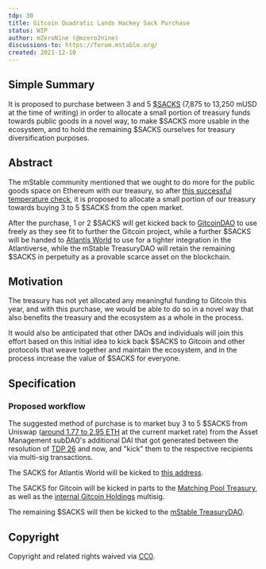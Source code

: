 ```yaml
---
tdp: 30
title: Gitcoin Quadratic Lands Hackey Sack Purchase
status: WIP
author: mZeroNine (@mzero2nine)
discussions-to: https://forum.mstable.org/
created: 2021-12-10
---
```


## Simple Summary

It is proposed to purchase between 3 and 5 [$SACKS](https://store.gitcoin.co/products/sacks) (7,875 to 13,250 mUSD at the time of writing) in order to allocate a small portion of treasury funds towards public goods in a novel way, to make $SACKS more usable in the ecosystem, and to hold the remaining $SACKS ourselves for treasury diversification purposes.

## Abstract

The mStable community mentioned that we ought to do more for the public goods space on Ethereum with our treasury, so after [this successful temperature check](../assets/TDP-30/sacks-temperature-check.png), it is proposed to allocate a small portion of our treasury towards buying 3 to 5 $SACKS from the open market. 

After the purchase, 1 or 2 $SACKS will get kicked back to [GitcoinDAO](https://gitcoindao.com/) to use freely as they see fit to further the Gitcoin project, while a further $SACKS will be handed to [Atlantis World](https://atlantis.world/) to use for a tighter integration in the Atlantiverse, while the mStable TreasuryDAO will retain the remaining $SACKS in perpetuity as a provable scarce asset on the blockchain.

## Motivation

The treasury has not yet allocated any meaningful funding to Gitcoin this year, and with this purchase, we would be able to do so in a novel way that also benefits the treasury and the ecosystem as a whole in the process.

It would also be anticipated that other DAOs and individuals will join this effort based on this initial idea to kick back $SACKS to Gitcoin and other protocols that weave together and maintain the ecosystem, and in the process increase the value of $SACKS for everyone. 

## Specification

### Proposed workflow

The suggested method of purchase is to market buy 3 to 5 $SACKS from Uniswap ([around 1.77 to 2.95 ETH](https://app.uniswap.org/#/pool/25670) at the current market rate) from the Asset Management subDAO's additional DAI that got generated between the resolution of [TDP 26](./tdp-26) and now, and "kick" them to the respective recipients via multi-sig transactions.

The SACKS for Atlantis World will be kicked to [this address](https://etherscan.io/address/0x8ca2fbf18c57999d07109ef257d5340746efbc9d).

The SACKS for Gitcoin will be kicked in parts to the [Matching Pool Treasury](https://etherscan.io/address/0xde21F729137C5Af1b01d73aF1dC21eFfa2B8a0d6), as well as the [internal Gitcoin Holdings](https://etherscan.io/address/0xd73b03f1ea390feb20d879e4dfb83f1245c8d4be) multisig.

The remaining $SACKS will then be kicked to the [mStable TreasuryDAO](https://etherscan.io/address/0x3dd46846eed8d147841ae162c8425c08bd8e1b41).

## Copyright

Copyright and related rights waived via [CC0](https://creativecommons.org/publicdomain/zero/1.0/).
